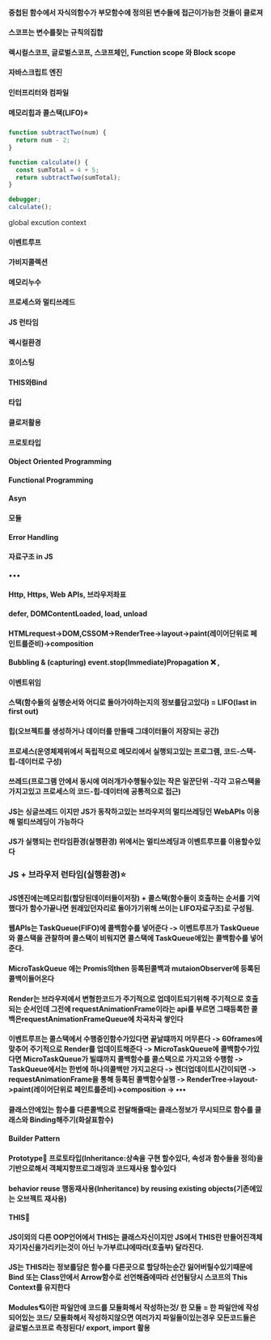 #### 중첩된 함수에서 자식의함수가 부모함수에 정의된 변수들에 접근이가능한 것들이 클로져

#### 스코프는 변수를찾는 규칙의집합

#### 렉시컬스코프, 글로벌스코프, 스코프체인, Function scope 와 Block scope

#### 자바스크립트 엔진

#### 인터프리터와 컴파일

#### 메모리힙과 콜스택(LIFO)⭐

```js
function subtractTwo(num) {
  return num - 2;
}

function calculate() {
  const sumTotal = 4 + 5;
  return subtractTwo(sumTotal);
}

debugger;
calculate();
```

global excution context

#### 이벤트루프

#### 가비지콜렉션

#### 메모리누수

#### 프로세스와 멀티쓰레드

#### JS 런타임

#### 렉시컬환경

#### 호이스팅

#### THIS와Bind

#### 타입

#### 클로저활용

#### 프로토타입

#### Object Oriented Programming

#### Functional Programming

#### Asyn

#### 모듈

#### Error Handling

#### 자료구조 in JS

•••

#### Http, Https, Web APIs, 브라우저좌표

#### defer, DOMContentLoaded, load, unload

#### HTMLrequest->DOM,CSSOM->RenderTree->layout->paint(레이어단위로 페인트를준비)->composition

#### Bubbling & (capturing) event.stop(Immediate)Propagation ❌ ,

#### 이벤트위임

#### 스택(함수들의 실행순서와 어디로 돌아가야하는지의 정보를담고있다) = LIFO(last in first out)

#### 힙(오브젝트를 생성하거나 데이터를 만들때 그데이터들이 저장되는 공간)

#### 프로세스(운영체제위에서 독립적으로 메모리에서 실행되고있는 프로그램, 코드-스택-힙-데이터로 구성)

#### 쓰레드(프로그램 안에서 동시에 여러개가수행될수있는 작은 일꾼단위 -각각 고유스택을 가지고있고 프로세스의 코드-힙-데이터에 공통적으로 접근)

#### JS는 싱글쓰레드 이지만 JS가 동작하고있는 브라우저의 멀티쓰레딩인 WebAPIs 이용해 멀티쓰레딩이 가능하다

#### JS가 실행되는 런타임환경(실행환경) 위에서는 멀티쓰레딩과 이벤트루프를 이용할수있다

### JS + 브라우저 런타임(실행환경)⭐

#### JS엔진에는메모리힙(할당된데이터들이저장) + 콜스택(함수들이 호출하는 순서를 기억했다가 함수가끝나면 원래있던자리로 돌아가기위해 쓰이는 LIFO자료구조)로 구성됨.

#### 웹APIs는 TaskQueue(FIFO)에 콜백함수를 넣어준다 -> 이벤트루프가 TaskQueue와 콜스택을 관찰하며 콜스택이 비워지면 콜스택에 TaskQueue에있는 콜백함수를 넣어준다.

#### MicroTaskQueue 에는 Promis의then 등록된콜백과 mutaionObserver에 등록된 콜백이들어온다

#### Render는 브라우저에서 변형한코드가 주기적으로 업데이트되기위해 주기적으로 호출되는 순서인데 그전에 requestAnimationFrame이라는 api를 부르면 그때등록한 콜백은requestAnimationFrameQueue에 차곡차곡 쌓인다

#### 이벤트루프는 콜스택에서 수행중인함수가있다면 끝날떄까지 머무른다 -> 60frames에 맞추어 주기적으로 Render를 업데이트해준다 -> MicroTaskQueue에 콜백함수가있다면 MicroTaskQueue가 빌떄까지 콜백함수를 콜스택으로 가지고와 수행함 -> TaskQueue에서는 한번에 하나의콜백만 가지고온다 -> 렌더업데이트시간이되면 -> requestAnimationFrame을 통해 등록된 콜백함수실행 -> RenderTree->layout->paint(레이어단위로 페인트를준비)->composition -> •••

#### 클래스안에있는 함수를 다른콜백으로 전달해줄때는 클래스정보가 무시되므로 함수를 클래스와 Binding해주기(화살표함수)

#### Builder Pattern

#### Prototype💖 프로토타입(Inheritance:상속을 구현 할수있다, 속성과 함수들을 정의)을 기반으로해서 객체지향프로그래밍과 코드재사용 할수있다

#### behavior reuse 행동재사용(Inheritance) by reusing existing objects(기존에있는 오브젝트 재사용)

#### THIS🧡

#### JS이외의 다른 OOP언어에서 THIS는 클래스자신이지만 JS에서 THIS란 만들어진객체 자기자신을가리키는것이 아닌 누가부르냐에따라(호출부) 달라진다.

#### JS는 THIS라는 정보를담은 함수를 다른곳으로 할당하는순간 잃어버릴수있기때문에 Bind 또는 Class안에서 Arrow함수로 선언해줌에따라 선언될당시 스코프의 This Context를 유지한다

#### Modules💘이란 파일안에 코드를 모듈화해서 작성하는것/ 한 모듈 = 한 파일안에 작성되어있는 코드/ 모듈화해서 작성하지않으면 여러가지 파일들이있는경우 모든코드들은 글로벌스코프로 측정된다/ export, import 활용
